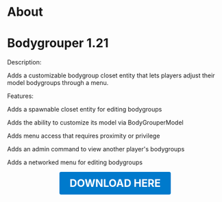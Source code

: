 # About

# Bodygrouper 1.21

Description:

Adds a customizable bodygroup closet entity that lets players adjust their model bodygroups through a menu.

Features:

Adds a spawnable closet entity for editing bodygroups

Adds the ability to customize its model via BodyGrouperModel

Adds menu access that requires proximity or privilege

Adds an admin command to view another player's bodygroups

Adds a networked menu for editing bodygroups

<p align="center"><a href="https://github.com/LiliaFramework/Modules/raw/refs/heads/gh-pages/bodygrouper.zip" style="display:inline-block;padding:12px 24px;font-size:1.5rem;font-weight:bold;text-decoration:none;color:#fff;background-color:#007acc;border-radius:4px;">DOWNLOAD HERE</a></p>